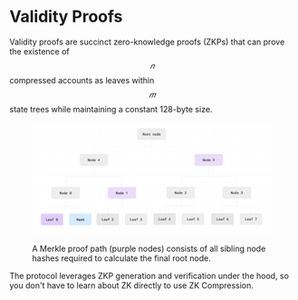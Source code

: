 # Validity Proofs

Validity proofs are succinct zero-knowledge proofs (ZKPs) that can prove the existence of $$𝑛$$ compressed accounts as leaves within $$𝑚$$ state trees while maintaining a constant 128-byte size.

<figure><img src="../../.gitbook/assets/Screenshot 2024-05-13 at 14.40.53.png" alt=""><figcaption><p>A Merkle proof path (purple nodes) consists of all sibling node hashes required to calculate the final root node.</p></figcaption></figure>

The protocol leverages ZKP generation and verification under the hood, so you don't have to learn about ZK directly to use ZK Compression.

